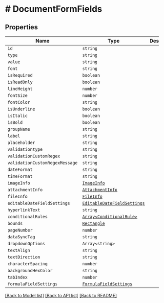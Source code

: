 # # DocumentFormFields



## Properties

Name | Type | Description | Notes
------------ | ------------- | ------------- | -------------
| `id` | ```string``` |   |  |
| `type` | ```string``` |   |  |
| `value` | ```string``` |   |  |
| `font` | ```string``` |   |  |
| `isRequired` | ```boolean``` |   |  |
| `isReadOnly` | ```boolean``` |   |  |
| `lineHeight` | ```number``` |   |  |
| `fontSize` | ```number``` |   |  |
| `fontColor` | ```string``` |   |  |
| `isUnderline` | ```boolean``` |   |  |
| `isItalic` | ```boolean``` |   |  |
| `isBold` | ```boolean``` |   |  |
| `groupName` | ```string``` |   |  |
| `label` | ```string``` |   |  |
| `placeholder` | ```string``` |   |  |
| `validationtype` | ```string``` |   |  |
| `validationCustomRegex` | ```string``` |   |  |
| `validationCustomRegexMessage` | ```string``` |   |  |
| `dateFormat` | ```string``` |   |  |
| `timeFormat` | ```string``` |   |  |
| `imageInfo` | [```ImageInfo```](ImageInfo.md) |   |  |
| `attachmentInfo` | [```AttachmentInfo```](AttachmentInfo.md) |   |  |
| `fileInfo` | [```FileInfo```](FileInfo.md) |   |  |
| `editableDateFieldSettings` | [```EditableDateFieldSettings```](EditableDateFieldSettings.md) |   |  |
| `hyperlinkText` | ```string``` |   |  |
| `conditionalRules` | [```Array<ConditionalRule>```](ConditionalRule.md) |   |  |
| `bounds` | [```Rectangle```](Rectangle.md) |   |  |
| `pageNumber` | ```number``` |   |  |
| `dataSyncTag` | ```string``` |   |  |
| `dropdownOptions` | ```Array<string>``` |   |  |
| `textAlign` | ```string``` |   |  |
| `textDirection` | ```string``` |   |  |
| `characterSpacing` | ```number``` |   |  |
| `backgroundHexColor` | ```string``` |   |  |
| `tabIndex` | ```number``` |   |  |
| `formulaFieldSettings` | [```FormulaFieldSettings```](FormulaFieldSettings.md) |   |  |

[[Back to Model list]](../README.md#models) [[Back to API list]](../README.md#api-endpoints) [[Back to README]](../README.md)
